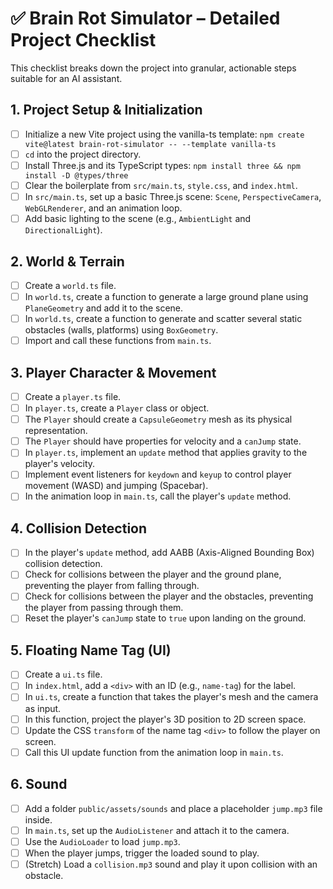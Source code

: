 # ✅ Brain Rot Simulator – Detailed Project Checklist

This checklist breaks down the project into granular, actionable steps suitable for an AI assistant.

## 1. Project Setup & Initialization
- [ ] Initialize a new Vite project using the vanilla-ts template: `npm create vite@latest brain-rot-simulator -- --template vanilla-ts`
- [ ] `cd` into the project directory.
- [ ] Install Three.js and its TypeScript types: `npm install three && npm install -D @types/three`
- [ ] Clear the boilerplate from `src/main.ts`, `style.css`, and `index.html`.
- [ ] In `src/main.ts`, set up a basic Three.js scene: `Scene`, `PerspectiveCamera`, `WebGLRenderer`, and an animation loop.
- [ ] Add basic lighting to the scene (e.g., `AmbientLight` and `DirectionalLight`).

## 2. World & Terrain
- [ ] Create a `world.ts` file.
- [ ] In `world.ts`, create a function to generate a large ground plane using `PlaneGeometry` and add it to the scene.
- [ ] In `world.ts`, create a function to generate and scatter several static obstacles (walls, platforms) using `BoxGeometry`.
- [ ] Import and call these functions from `main.ts`.

## 3. Player Character & Movement
- [ ] Create a `player.ts` file.
- [ ] In `player.ts`, create a `Player` class or object.
- [ ] The `Player` should create a `CapsuleGeometry` mesh as its physical representation.
- [ ] The `Player` should have properties for velocity and a `canJump` state.
- [ ] In `player.ts`, implement an `update` method that applies gravity to the player's velocity.
- [ ] Implement event listeners for `keydown` and `keyup` to control player movement (WASD) and jumping (Spacebar).
- [ ] In the animation loop in `main.ts`, call the player's `update` method.

## 4. Collision Detection
- [ ] In the player's `update` method, add AABB (Axis-Aligned Bounding Box) collision detection.
- [ ] Check for collisions between the player and the ground plane, preventing the player from falling through.
- [ ] Check for collisions between the player and the obstacles, preventing the player from passing through them.
- [ ] Reset the player's `canJump` state to `true` upon landing on the ground.

## 5. Floating Name Tag (UI)
- [ ] Create a `ui.ts` file.
- [ ] In `index.html`, add a `<div>` with an ID (e.g., `name-tag`) for the label.
- [ ] In `ui.ts`, create a function that takes the player's mesh and the camera as input.
- [ ] In this function, project the player's 3D position to 2D screen space.
- [ ] Update the CSS `transform` of the name tag `<div>` to follow the player on screen.
- [ ] Call this UI update function from the animation loop in `main.ts`.

## 6. Sound
- [ ] Add a folder `public/assets/sounds` and place a placeholder `jump.mp3` file inside.
- [ ] In `main.ts`, set up the `AudioListener` and attach it to the camera.
- [ ] Use the `AudioLoader` to load `jump.mp3`.
- [ ] When the player jumps, trigger the loaded sound to play.
- [ ] (Stretch) Load a `collision.mp3` sound and play it upon collision with an obstacle. 